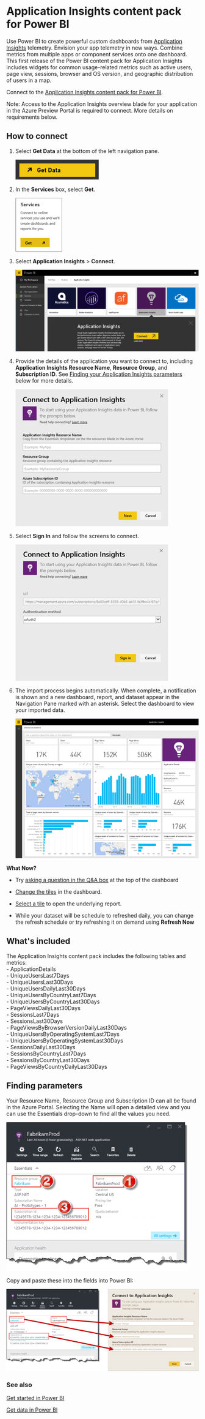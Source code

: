 <properties
   pageTitle="Application Insights content pack"
   description="Application Insights content pack for Power BI"
   services="powerbi"
   documentationCenter=""
   authors="theresapalmer" 
   manager="mblythe" 
   editor=""
   tags=""
   qualityFocus="no"
   qualityDate=""/>
 
<tags
   ms.service="powerbi"
   ms.devlang="NA"
   ms.topic="article"
   ms.tgt_pltfrm="NA"
   ms.workload="powerbi"
   ms.date="05/09/2016"
   ms.author="tpalmer"/>
   
# Application Insights content pack for Power&nbsp;BI

Use Power BI to create powerful custom dashboards from [Application Insights](https://azure.microsoft.com/documentation/articles/app-insights-overview/) telemetry. Envision your app telemetry in new ways. Combine metrics from multiple apps or component services onto one dashboard. This first release of the Power BI content pack for Application Insights includes widgets for common usage-related metrics such as active users, page view, sessions, browser and OS version, and geographic distribution of users in a map.

Connect to the [Application Insights content pack for Power BI](https://app.powerbi.com/getdata/services/application-insights).

Note: Access to the Application Insights overview blade for your application in the Azure Preview Portal is required to connect. More details on requirements below. 

## How to connect

1. Select **Get Data** at the bottom of the left navigation pane.

    ![Get Data button](media/powerbi-content-pack-application-insights/PBI_GetData.png)

2. In the **Services** box, select **Get**.

    ![Get Services button](media/powerbi-content-pack-application-insights/PBI_GetServices.png) 

3. Select **Application Insights** > **Connect**.

    ![Application Insights content pack](media/powerbi-content-pack-application-insights/PBI_ContPkAppInsightConnect.png)

4. Provide the details of the application you want to connect to, including **Application Insights Resource Name**, **Resource Group**, and **Subscription ID**. See [Finding your Application Insights parameters](#FindingAppInsightsParams) below for more details.

    ![Application Insights connection dialog box](media/powerbi-content-pack-application-insights/PBI_ContPkAppInsitConnectnDialog.png)    

5. Select **Sign In** and follow the screens to connect. 

    ![Application Insights connection sign-in](media/powerbi-content-pack-application-insights/PBI_ContPkAppInsitConnectn2.png)

6. The import process begins automatically. When complete, a notification is shown and a new dashboard, report, and dataset appear in the Navigation Pane marked with an asterisk.  Select the dashboard to view your imported data.

    ![Application Insights dashboard](media/powerbi-content-pack-application-insights/PBI_ContPkAppInsitDash.png)

**What Now?**

- Try [asking a question in the Q&A box](powerbi-service-q-and-a.md) at the top of the dashboard

- [Change the tiles](powerbi-service-edit-a-tile-in-a-dashboard.md) in the dashboard.

- [Select a tile](powerbi-service-dashboard-tiles.md) to open the underlying report.

- While your dataset will be schedule to refreshed daily, you can change the refresh schedule or try refreshing it on demand using **Refresh Now**

## What's included

The Application Insights content pack includes the following tables and metrics:  
    - ApplicationDetails  
    - UniqueUsersLast7Days   
    - UniqueUsersLast30Days   
    - UniqueUsersDailyLast30Days  
    - UniqueUsersByCountryLast7Days  
    - UniqueUsersByCountryLast30Days   
    - PageViewsDailyLast30Days   
    - SessionsLast7Days   
    - SessionsLast30Days  
    - PageViewsByBrowserVersionDailyLast30Days   
    - UniqueUsersByOperatingSystemLast7Days   
    - UniqueUsersByOperatingSystemLast30Days    
    - SessionsDailyLast30Days   
    - SessionsByCountryLast7Days   
    - SessionsByCountryLast30Days   
    - PageViewsByCountryDailyLast30Days   


## Finding parameters
<a name="FindingAppInsightsParams"></a>

Your Resource Name, Resource Group and Subscription ID can all be found in the Azure Portal. Selecting the Name will open a detailed view and you can use the Essentials drop-down to find all the values you need.

![Application Insights parameters](media/powerbi-content-pack-application-insights/PBI_ContPkAppInsitParams.png)

Copy and paste these into the fields into Power BI:

![Application Insights parameters](media/powerbi-content-pack-application-insights/PBI_ContPkAppInsitParam2.png)

### See also

[Get started in Power BI](powerbi-service-get-started.md)

[Get data in Power BI](powerbi-service-get-data.md)

